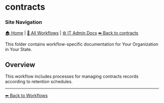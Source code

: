 # contracts

### Site Navigation
[🏠 Home](../../README.md) | [📂 All Workflows](../../users/users.md) | [⚙ IT Admin Docs](../../it-admins/README.md)
[⬅ Back to contracts](../README.md)





This folder contains workflow-specific documentation for Your Organization in Your State.

## Overview
This workflow includes processes for managing contracts records according to retention schedules.

---
[⬅ Back to Workflows](../users.md)
